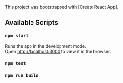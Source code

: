 This project was bootstrapped with [Create React App].


## Available Scripts


### `npm start`
Runs the app in the development mode.<br />
Open [http://localhost:3000](http://localhost:3000) to view it in the browser.

### `npm test`

### `npm run build`
